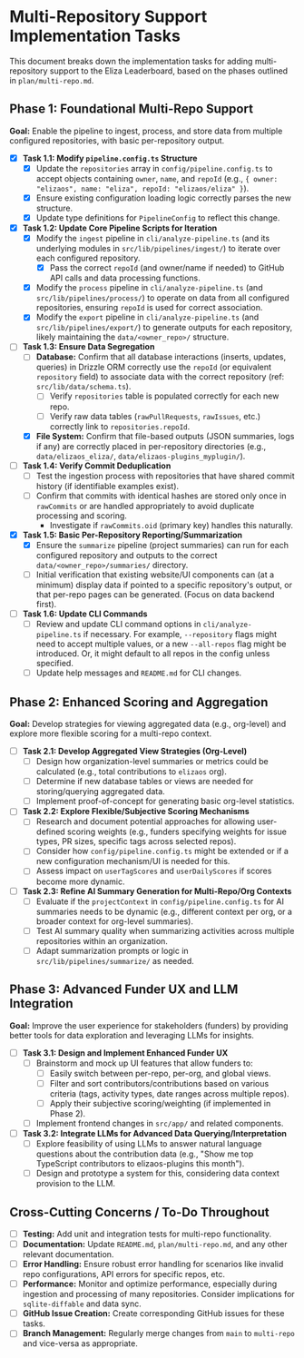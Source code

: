 # Multi-Repository Support Implementation Tasks

This document breaks down the implementation tasks for adding multi-repository support to the Eliza Leaderboard, based on the phases outlined in `plan/multi-repo.md`.

## Phase 1: Foundational Multi-Repo Support

**Goal:** Enable the pipeline to ingest, process, and store data from multiple configured repositories, with basic per-repository output.

- [x] **Task 1.1: Modify `pipeline.config.ts` Structure**
  - [x] Update the `repositories` array in `config/pipeline.config.ts` to accept objects containing `owner`, `name`, and `repoId` (e.g., `{ owner: "elizaos", name: "eliza", repoId: "elizaos/eliza" }`).
  - [x] Ensure existing configuration loading logic correctly parses the new structure.
  - [x] Update type definitions for `PipelineConfig` to reflect this change.
- [x] **Task 1.2: Update Core Pipeline Scripts for Iteration**
  - [x] Modify the `ingest` pipeline in `cli/analyze-pipeline.ts` (and its underlying modules in `src/lib/pipelines/ingest/`) to iterate over each configured repository.
    - [x] Pass the correct `repoId` (and owner/name if needed) to GitHub API calls and data processing functions.
  - [x] Modify the `process` pipeline in `cli/analyze-pipeline.ts` (and `src/lib/pipelines/process/`) to operate on data from all configured repositories, ensuring `repoId` is used for correct association.
  - [x] Modify the `export` pipeline in `cli/analyze-pipeline.ts` (and `src/lib/pipelines/export/`) to generate outputs for each repository, likely maintaining the `data/<owner_repo>/` structure.
- [ ] **Task 1.3: Ensure Data Segregation**
  - [ ] **Database:** Confirm that all database interactions (inserts, updates, queries) in Drizzle ORM correctly use the `repoId` (or equivalent `repository` field) to associate data with the correct repository (ref: `src/lib/data/schema.ts`).
    - [ ] Verify `repositories` table is populated correctly for each new repo.
    - [ ] Verify raw data tables (`rawPullRequests`, `rawIssues`, etc.) correctly link to `repositories.repoId`.
  - [x] **File System:** Confirm that file-based outputs (JSON summaries, logs if any) are correctly placed in per-repository directories (e.g., `data/elizaos_eliza/`, `data/elizaos-plugins_myplugin/`).
- [ ] **Task 1.4: Verify Commit Deduplication**
  - [ ] Test the ingestion process with repositories that have shared commit history (if identifiable examples exist).
  - [ ] Confirm that commits with identical hashes are stored only once in `rawCommits` or are handled appropriately to avoid duplicate processing and scoring.
    - Investigate if `rawCommits.oid` (primary key) handles this naturally.
- [x] **Task 1.5: Basic Per-Repository Reporting/Summarization**
  - [x] Ensure the `summarize` pipeline (project summaries) can run for each configured repository and outputs to the correct `data/<owner_repo>/summaries/` directory.
  - [ ] Initial verification that existing website/UI components can (at a minimum) display data if pointed to a specific repository's output, or that per-repo pages can be generated. (Focus on data backend first).
- [ ] **Task 1.6: Update CLI Commands**
  - [ ] Review and update CLI command options in `cli/analyze-pipeline.ts` if necessary. For example, `--repository` flags might need to accept multiple values, or a new `--all-repos` flag might be introduced. Or, it might default to all repos in the config unless specified.
  - [ ] Update help messages and `README.md` for CLI changes.

## Phase 2: Enhanced Scoring and Aggregation

**Goal:** Develop strategies for viewing aggregated data (e.g., org-level) and explore more flexible scoring for a multi-repo context.

- [ ] **Task 2.1: Develop Aggregated View Strategies (Org-Level)**
  - [ ] Design how organization-level summaries or metrics could be calculated (e.g., total contributions to `elizaos` org).
  - [ ] Determine if new database tables or views are needed for storing/querying aggregated data.
  - [ ] Implement proof-of-concept for generating basic org-level statistics.
- [ ] **Task 2.2: Explore Flexible/Subjective Scoring Mechanisms**
  - [ ] Research and document potential approaches for allowing user-defined scoring weights (e.g., funders specifying weights for issue types, PR sizes, specific tags across selected repos).
  - [ ] Consider how `config/pipeline.config.ts` might be extended or if a new configuration mechanism/UI is needed for this.
  - [ ] Assess impact on `userTagScores` and `userDailyScores` if scores become more dynamic.
- [ ] **Task 2.3: Refine AI Summary Generation for Multi-Repo/Org Contexts**
  - [ ] Evaluate if the `projectContext` in `config/pipeline.config.ts` for AI summaries needs to be dynamic (e.g., different context per org, or a broader context for org-level summaries).
  - [ ] Test AI summary quality when summarizing activities across multiple repositories within an organization.
  - [ ] Adapt summarization prompts or logic in `src/lib/pipelines/summarize/` as needed.

## Phase 3: Advanced Funder UX and LLM Integration

**Goal:** Improve the user experience for stakeholders (funders) by providing better tools for data exploration and leveraging LLMs for insights.

- [ ] **Task 3.1: Design and Implement Enhanced Funder UX**
  - [ ] Brainstorm and mock up UI features that allow funders to:
    - [ ] Easily switch between per-repo, per-org, and global views.
    - [ ] Filter and sort contributors/contributions based on various criteria (tags, activity types, date ranges across multiple repos).
    - [ ] Apply their subjective scoring/weighting (if implemented in Phase 2).
  - [ ] Implement frontend changes in `src/app/` and related components.
- [ ] **Task 3.2: Integrate LLMs for Advanced Data Querying/Interpretation**
  - [ ] Explore feasibility of using LLMs to answer natural language questions about the contribution data (e.g., "Show me top TypeScript contributors to elizaos-plugins this month").
  - [ ] Design and prototype a system for this, considering data context provision to the LLM.

## Cross-Cutting Concerns / To-Do Throughout

- [ ] **Testing:** Add unit and integration tests for multi-repo functionality.
- [ ] **Documentation:** Update `README.md`, `plan/multi-repo.md`, and any other relevant documentation.
- [ ] **Error Handling:** Ensure robust error handling for scenarios like invalid repo configurations, API errors for specific repos, etc.
- [ ] **Performance:** Monitor and optimize performance, especially during ingestion and processing of many repositories. Consider implications for `sqlite-diffable` and data sync.
- [ ] **GitHub Issue Creation:** Create corresponding GitHub issues for these tasks.
- [ ] **Branch Management:** Regularly merge changes from `main` to `multi-repo` and vice-versa as appropriate.

